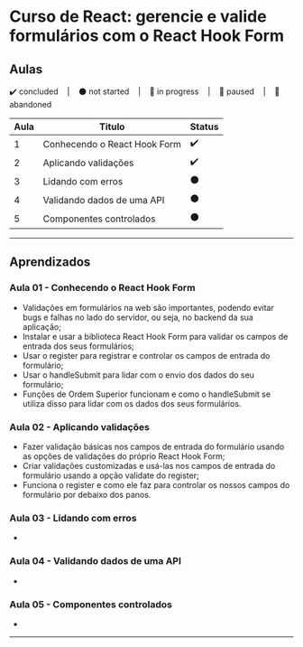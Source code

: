 # Curso de React: gerencie e valide formulários com o React Hook Form

## Aulas
<p>
  ✔️ concluded &nbsp;&nbsp;&nbsp;|&nbsp;&nbsp;&nbsp;
  ⚫ not started &nbsp;&nbsp;&nbsp;|&nbsp;&nbsp;&nbsp;
  🔵 in progress &nbsp;&nbsp;&nbsp;|&nbsp;&nbsp;&nbsp;
  🔶 paused &nbsp;&nbsp;&nbsp;|&nbsp;&nbsp;&nbsp;
  🔴 abandoned 
</p>

| Aula | Titulo | Status |
| --- | --- | --- |
| 1 | Conhecendo o React Hook Form | ✔️ |
| 2 | Aplicando validações | ✔️ |
| 3 | Lidando com erros | ⚫ |
| 4 | Validando dados de uma API | ⚫ |
| 5 | Componentes controlados | ⚫ |

---

## Aprendizados

### Aula 01 - Conhecendo o React Hook Form
<ul>
  <li>Validações em formulários na web são importantes, podendo evitar bugs e falhas no lado do servidor, ou seja, no backend da sua aplicação;</li>
  <li>Instalar e usar a biblioteca React Hook Form para validar os campos de entrada dos seus formulários;</li>
  <li>Usar o register para registrar e controlar os campos de entrada do formulário;</li>
  <li>Usar o handleSubmit para lidar com o envio dos dados do seu formulário;</li>
  <li>Funções de Ordem Superior funcionam e como o handleSubmit se utiliza disso para lidar com os dados dos seus formulários.</li>
</ul>

### Aula 02 - Aplicando validações
<ul>
  <li>Fazer validação básicas nos campos de entrada do formulário usando as opções de validações do próprio React Hook Form;</li>
  <li>Criar validações customizadas e usá-las nos campos de entrada do formulário usando a opção validate do register;</li>
  <li>Funciona o register e como ele faz para controlar os nossos campos do formulário por debaixo dos panos.</li>
</ul>

### Aula 03 - Lidando com erros
<ul>
  <li></li>
</ul>

### Aula 04 - Validando dados de uma API
<ul>
  <li></li>
</ul>

### Aula 05 - Componentes controlados
<ul>
  <li></li>
</ul>

---

<!-- ## 🎯 Projeto desenvolvido
Este é o screenshot do projeto que foi desenvolvido durante o curso:

<p align="center">
  <img alt="Miniatura da imagem do projeto"src="../../.github/thumbs/preview.jpg">
</p> -->